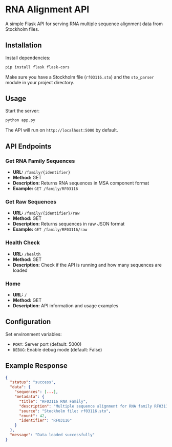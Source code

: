 # RNA Alignment API

A simple Flask API for serving RNA multiple sequence alignment data from Stockholm files.

## Installation

Install dependencies:

```bash
pip install flask flask-cors
```

Make sure you have a Stockholm file (`rf03116.sto`) and the `sto_parser` module in your project directory.

## Usage

Start the server:

```bash
python app.py
```

The API will run on `http://localhost:5000` by default.

## API Endpoints

### Get RNA Family Sequences

- **URL:** `/family/{identifier}`
- **Method:** GET
- **Description:** Returns RNA sequences in MSA component format
- **Example:** `GET /family/RF03116`

### Get Raw Sequences

- **URL:** `/family/{identifier}/raw`
- **Method:** GET
- **Description:** Returns sequences in raw JSON format
- **Example:** `GET /family/RF03116/raw`

### Health Check

- **URL:** `/health`
- **Method:** GET
- **Description:** Check if the API is running and how many sequences are loaded

### Home

- **URL:** `/`
- **Method:** GET
- **Description:** API information and usage examples

## Configuration

Set environment variables:

- `PORT`: Server port (default: 5000)
- `DEBUG`: Enable debug mode (default: False)

## Example Response

```json
{
  "status": "success",
  "data": {
    "sequences": [...],
    "metadata": {
      "title": "RF03116 RNA Family",
      "description": "Multiple sequence alignment for RNA family RF03116",
      "source": "Stockholm file: rf03116.sto",
      "count": 42,
      "identifier": "RF03116"
    }
  },
  "message": "Data loaded successfully"
}
```